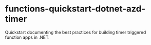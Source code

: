 # functions-quickstart-dotnet-azd-timer
Quickstart documenting the best practices for building timer triggered function apps in .NET.
